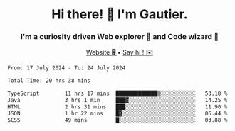 <h1 align="center">Hi there! 👋 I'm Gautier.</h1>
<h3 align="center">I'm a curiosity driven Web explorer 🚀 and Code wizard 🧙</h3>

<p align="center">
  <a href="https://xisabla.github.io/">Website 🖥️ </a> •
  <a href="mailto:xisabla.dev@gmail.com">Say hi ! ✉️</a>
</p>

<!--START_SECTION:waka-->

```txt
From: 17 July 2024 - To: 24 July 2024

Total Time: 20 hrs 38 mins

TypeScript        11 hrs 17 mins  █████████████▒░░░░░░░░░░░   53.18 %
Java              3 hrs 1 min     ███▓░░░░░░░░░░░░░░░░░░░░░   14.25 %
HTML              2 hrs 31 mins   ███░░░░░░░░░░░░░░░░░░░░░░   11.90 %
JSON              1 hr 22 mins    █▓░░░░░░░░░░░░░░░░░░░░░░░   06.44 %
SCSS              49 mins         █░░░░░░░░░░░░░░░░░░░░░░░░   03.88 %
```

<!--END_SECTION:waka-->
